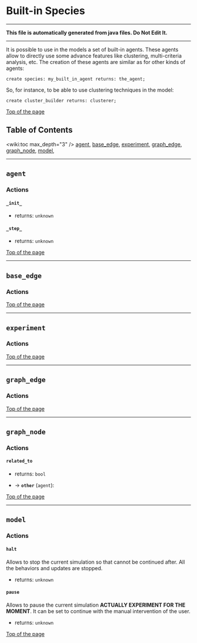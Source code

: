 # Built-in Species
 	
----

**This file is automatically generated from java files. Do Not Edit It.**

----


It is possible to use in the models a set of built-in agents. These agents allow to directly use some advance features like clustering, multi-criteria analysis, etc. The creation of these agents are similar as for other kinds of agents:

```
create species: my_built_in_agent returns: the_agent;
```
    
So, for instance, to be able to use clustering techniques in the model:

```
create cluster_builder returns: clusterer;
```

[Top of the page](#table-of-contents) 

	


## Table of Contents
<wiki:toc max_depth="3" />
[agent](#agent), [base_edge](#base_edge), [experiment](#experiment), [graph_edge](#graph_edge), [graph_node](#graph_node), [model](#model), 
    	
----

[//]: # (keyword|species_agent)
## `agent`	

### Actions
	  
	 
#### **`_init_`**

* returns: `unknown`
  
	 
#### **`_step_`**

* returns: `unknown`
			

[Top of the page](#table-of-contents) 
	
    	
----

[//]: # (keyword|species_base_edge)
## `base_edge`	

### Actions
				

[Top of the page](#table-of-contents) 
	
    	
----

[//]: # (keyword|species_experiment)
## `experiment`	

### Actions
				

[Top of the page](#table-of-contents) 
	
    	
----

[//]: # (keyword|species_graph_edge)
## `graph_edge`	

### Actions
				

[Top of the page](#table-of-contents) 
	
    	
----

[//]: # (keyword|species_graph_node)
## `graph_node`	

### Actions
	  
	 
#### **`related_to`**

* returns: `bool`
 			
* → **`other`** (`agent`): 			

[Top of the page](#table-of-contents) 
	
    	
----

[//]: # (keyword|species_model)
## `model`	

### Actions
	  
	 
#### **`halt`**
Allows to stop the current simulation so that cannot be continued after. All the behaviors and updates are stopped.
* returns: `unknown`
  
	 
#### **`pause`**
Allows to pause the current simulation **ACTUALLY EXPERIMENT FOR THE MOMENT**. It can be set to continue with the manual intervention of the user.
* returns: `unknown`
			

[Top of the page](#table-of-contents) 
	
